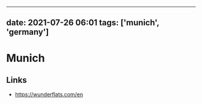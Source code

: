------
date: 2021-07-26 06:01
tags: ['munich', 'germany']
-----

# Munich

## Links

- https://wunderflats.com/en

